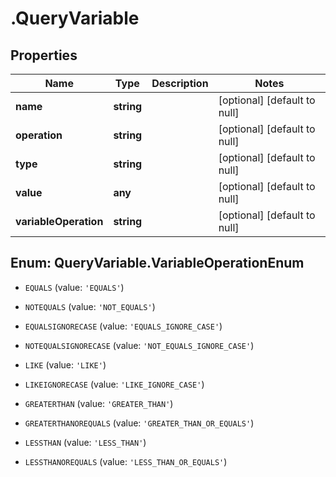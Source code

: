 # .QueryVariable

## Properties
Name | Type | Description | Notes
------------ | ------------- | ------------- | -------------
**name** | **string** |  | [optional] [default to null]
**operation** | **string** |  | [optional] [default to null]
**type** | **string** |  | [optional] [default to null]
**value** | **any** |  | [optional] [default to null]
**variableOperation** | **string** |  | [optional] [default to null]


<a name="QueryVariable.VariableOperationEnum"></a>
## Enum: QueryVariable.VariableOperationEnum


* `EQUALS` (value: `'EQUALS'`)

* `NOTEQUALS` (value: `'NOT_EQUALS'`)

* `EQUALSIGNORECASE` (value: `'EQUALS_IGNORE_CASE'`)

* `NOTEQUALSIGNORECASE` (value: `'NOT_EQUALS_IGNORE_CASE'`)

* `LIKE` (value: `'LIKE'`)

* `LIKEIGNORECASE` (value: `'LIKE_IGNORE_CASE'`)

* `GREATERTHAN` (value: `'GREATER_THAN'`)

* `GREATERTHANOREQUALS` (value: `'GREATER_THAN_OR_EQUALS'`)

* `LESSTHAN` (value: `'LESS_THAN'`)

* `LESSTHANOREQUALS` (value: `'LESS_THAN_OR_EQUALS'`)




